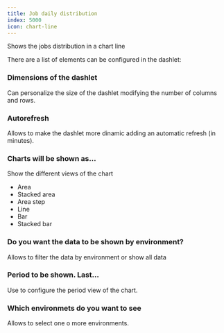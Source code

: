 ```yaml
---
title: Job daily distribution
index: 5000
icon: chart-line
---
```


Shows the jobs distribution in a chart line

There are a list of elements can be configured in the dashlet:

### Dimensions of the dashlet

Can personalize the size of the dashlet modifying the number of columns and rows.


### Autorefresh

Allows to make the dashlet more dinamic adding an automatic refresh (in minutes).


### Charts will be shown as...

Show the different views of the chart

- Area
- Stacked area
- Area step
- Line
- Bar
- Stacked bar

### Do you want the data to be shown by environment?

Allows to filter the data by environment or show all data

### Period to be shown. Last...

Use to configure the period view of the chart.

### Which environmets do you want to see

Allows to select one o more environments.
